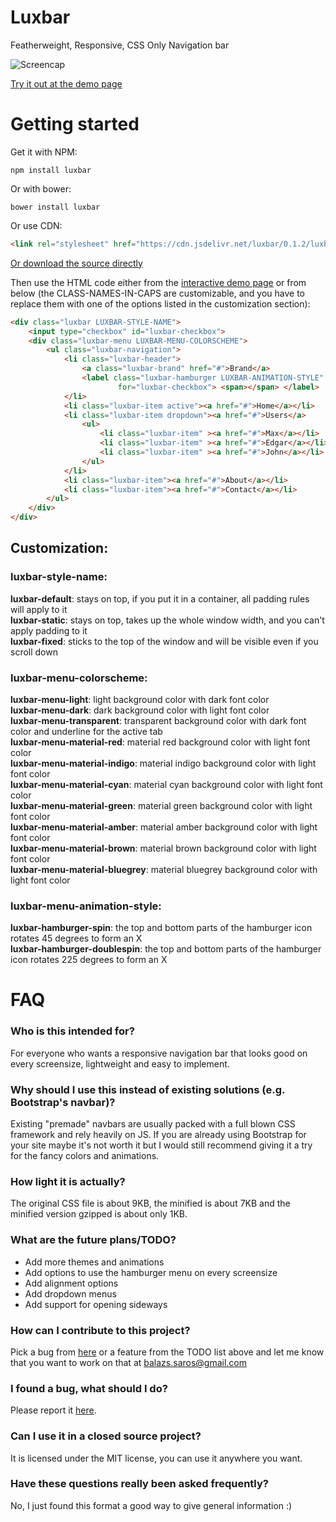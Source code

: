 # Luxbar

Featherweight, Responsive, CSS Only Navigation bar

![Screencap](http://i.imgur.com/bJ6Ty8B.gif)

[Try it out at the demo page](https://balzss.github.io/luxbar/demo)

# Getting started

Get it with NPM:

```
npm install luxbar
```

Or with bower:

```
bower install luxbar
```

Or use CDN:
```html
<link rel="stylesheet" href="https://cdn.jsdelivr.net/luxbar/0.1.2/luxbar.css">
```

[Or download the source
directly](https://github.com/balzss/luxbar/archive/0.1.2.zip)

Then use the HTML code either from the [interactive demo page](https://balzss.github.io/luxbar/demo) or from below (the CLASS-NAMES-IN-CAPS are customizable, and you have to replace them with one of the options listed in the customization section):

```html
<div class="luxbar LUXBAR-STYLE-NAME">
    <input type="checkbox" id="luxbar-checkbox">
    <div class="luxbar-menu LUXBAR-MENU-COLORSCHEME">
        <ul class="luxbar-navigation">
            <li class="luxbar-header">
                <a class="luxbar-brand" href="#">Brand</a>
                <label class="luxbar-hamburger LUXBAR-ANIMATION-STYLE"
                        for="luxbar-checkbox"> <span></span> </label>
            </li>
            <li class="luxbar-item active"><a href="#">Home</a></li>
            <li class="luxbar-item dropdown"><a href="#">Users</a>
                <ul>
                    <li class="luxbar-item" ><a href="#">Max</a></li>
                    <li class="luxbar-item" ><a href="#">Edgar</a></li>
                    <li class="luxbar-item" ><a href="#">John</a></li>
                </ul>
            </li>
            <li class="luxbar-item"><a href="#">About</a></li>
            <li class="luxbar-item"><a href="#">Contact</a></li>
        </ul>
    </div>
</div>
```

## Customization:

### luxbar-style-name:

**luxbar-default**: stays on top, if you put it in a container, all padding rules will apply to it  
**luxbar-static**: stays on top, takes up the whole window width, and you can't apply padding to it  
**luxbar-fixed**: sticks to the top of the window and will be visible even if you scroll down  

### luxbar-menu-colorscheme:

**luxbar-menu-light**: light background color with dark font color  
**luxbar-menu-dark**: dark background color with light font color  
**luxbar-menu-transparent**: transparent background color with dark font color and underline for the active tab  
**luxbar-menu-material-red**: material red background color with light font color  
**luxbar-menu-material-indigo**: material indigo background color with light font color  
**luxbar-menu-material-cyan**: material cyan background color with light font color  
**luxbar-menu-material-green**: material green background color with light font color  
**luxbar-menu-material-amber**: material amber background color with light font color  
**luxbar-menu-material-brown**: material brown background color with light font color  
**luxbar-menu-material-bluegrey**: material bluegrey background color with light font color  

### luxbar-menu-animation-style:

**luxbar-hamburger-spin**: the top and bottom parts of the hamburger icon rotates 45 degrees to form an X  
**luxbar-hamburger-doublespin**: the top and bottom parts of the hamburger icon rotates 225 degrees to form an X  

# FAQ

### Who is this intended for?

For everyone who wants a responsive navigation bar that looks good on every screensize, lightweight and easy to implement.

### Why should I use this instead of existing solutions (e.g. Bootstrap's navbar)?

Existing "premade" navbars are usually packed with a full blown CSS framework and rely heavily on JS. If you are already using Bootstrap for your site maybe it's not worth it but I would still recommend giving it a try for the fancy colors and animations.

### How light it is actually?

The original CSS file is about 9KB, the minified is about 7KB and the minified version gzipped is about only 1KB.

### What are the future plans/TODO?

- Add more themes and animations
- Add options to use the hamburger menu on every screensize
- Add alignment options
- Add dropdown menus
- Add support for opening sideways

### How can I contribute to this project?

Pick a bug from [here](https://github.com/balzss/luxbar/issues) or a feature from the TODO list above and let me know that you want to work on that at [balazs.saros@gmail.com](mailto:balazs.saros@gmail.com)

### I found a bug, what should I do?

Please report it [here](https://github.com/balzss/luxbar/issues).

### Can I use it in a closed source project?

It is licensed under the MIT license, you can use it anywhere you want.

### Have these questions really been asked frequently?

No, I just found this format a good way to give general information :)
